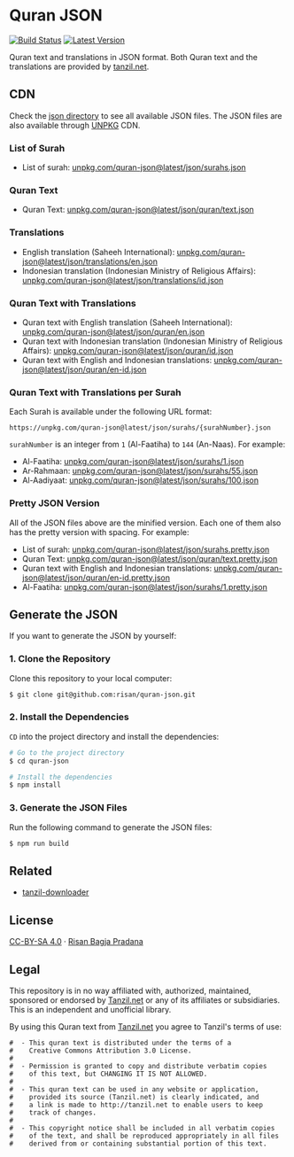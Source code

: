 # Quran JSON

[![Build Status](https://badgen.net/travis/risan/quran-json)](https://travis-ci.org/risan/quran-json)
[![Latest Version](https://badgen.net/npm/v/quran-json)](https://www.npmjs.com/package/quran-json)

Quran text and translations in JSON format. Both Quran text and the translations are provided by [tanzil.net](http://tanzil.net).

## CDN

Check the [json directory](https://github.com/risan/quran-json/tree/master/json) to see all available JSON files. The JSON files are also available through [UNPKG](https://unpkg.com/) CDN.

### List of Surah

* List of surah: [unpkg.com/quran-json@latest/json/surahs.json](https://unpkg.com/quran-json@latest/json/surahs.json)

### Quran Text

* Quran Text: [unpkg.com/quran-json@latest/json/quran/text.json](https://unpkg.com/quran-json@latest/json/quran/text.json)

### Translations

* English translation (Saheeh International): [unpkg.com/quran-json@latest/json/translations/en.json](https://unpkg.com/quran-json@latest/json/translations/en.json)
* Indonesian translation (Indonesian Ministry of Religious Affairs): [unpkg.com/quran-json@latest/json/translations/id.json](https://unpkg.com/quran-json@latest/json/translations/id.json)

### Quran Text with Translations

* Quran text with English translation (Saheeh International): [unpkg.com/quran-json@latest/json/quran/en.json](https://unpkg.com/quran-json@latest/json/quran/en.json)
* Quran text with Indonesian translation (Indonesian Ministry of Religious Affairs): [unpkg.com/quran-json@latest/json/quran/id.json](https://unpkg.com/quran-json@latest/json/quran/id.json)
* Quran text with English and Indonesian translations: [unpkg.com/quran-json@latest/json/quran/en-id.json](https://unpkg.com/quran-json@latest/json/quran/en-id.json)

### Quran Text with Translations per Surah

Each Surah is available under the following URL format:

```
https://unpkg.com/quran-json@latest/json/surahs/{surahNumber}.json
```

`surahNumber` is an integer from `1` (Al-Faatiha) to `144` (An-Naas). For example:

* Al-Faatiha: [unpkg.com/quran-json@latest/json/surahs/1.json](https://unpkg.com/quran-json@latest/json/surahs/1.json)
* Ar-Rahmaan: [unpkg.com/quran-json@latest/json/surahs/55.json](https://unpkg.com/quran-json@latest/json/surahs/55.json)
* Al-Aadiyaat: [unpkg.com/quran-json@latest/json/surahs/100.json](https://unpkg.com/quran-json@latest/json/surahs/100.json)

### Pretty JSON Version

All of the JSON files above are the minified version. Each one of them also has the pretty version with spacing. For example:

* List of surah: [unpkg.com/quran-json@latest/json/surahs.pretty.json](https://unpkg.com/quran-json@latest/json/surahs.pretty.json)
* Quran Text: [unpkg.com/quran-json@latest/json/quran/text.pretty.json](https://unpkg.com/quran-json@latest/json/quran/text.pretty.json)
* Quran text with English and Indonesian translations: [unpkg.com/quran-json@latest/json/quran/en-id.pretty.json](https://unpkg.com/quran-json@latest/json/quran/en-id.pretty.json)
* Al-Faatiha: [unpkg.com/quran-json@latest/json/surahs/1.pretty.json](https://unpkg.com/quran-json@latest/json/surahs/1.pretty.json)

## Generate the JSON

If you want to generate the JSON by yourself:

### 1. Clone the Repository

Clone this repository to your local computer:

```bash
$ git clone git@github.com:risan/quran-json.git
```

### 2. Install the Dependencies

`CD` into the project directory and install the dependencies:

```bash
# Go to the project directory
$ cd quran-json

# Install the dependencies
$ npm install
```

### 3. Generate the JSON Files

Run the following command to generate the JSON files:

```bash
$ npm run build
```

## Related

* [tanzil-downloader](https://github.com/risan/tanzil-downloader)

## License

[CC-BY-SA 4.0](https://github.com/risan/quran-json/blob/master/LICENSE.txt) · [Risan Bagja Pradana](https://bagja.net)

## Legal

This repository is in no way affiliated with, authorized, maintained, sponsored or endorsed by [Tanzil.net](http://tanzil.net) or any of its affiliates or subsidiaries. This is an independent and unofficial library.

By using this Quran text from [Tanzil.net](http://tanzil.net) you agree to Tanzil's terms of use:

```
#  - This quran text is distributed under the terms of a
#    Creative Commons Attribution 3.0 License.
#
#  - Permission is granted to copy and distribute verbatim copies
#    of this text, but CHANGING IT IS NOT ALLOWED.
#
#  - This quran text can be used in any website or application,
#    provided its source (Tanzil.net) is clearly indicated, and
#    a link is made to http://tanzil.net to enable users to keep
#    track of changes.
#
#  - This copyright notice shall be included in all verbatim copies
#    of the text, and shall be reproduced appropriately in all files
#    derived from or containing substantial portion of this text.
```
